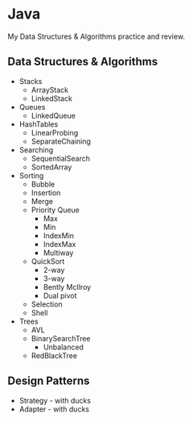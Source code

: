 # Java
My Data Structures &amp; Algorithms practice and review.  
   ## Data Structures & Algorithms
   - Stacks
   		- ArrayStack
		- LinkedStack
   - Queues
   		- LinkedQueue
   - HashTables
   		- LinearProbing
		- SeparateChaining
   - Searching
   		- SequentialSearch
		- SortedArray
   - Sorting
		- Bubble
   		- Insertion
		- Merge
		- Priority Queue
			- Max
			- Min
			- IndexMin
			- IndexMax
			- Multiway
		- QuickSort
			- 2-way
			- 3-way
			- Bently McIlroy
			- Dual pivot
		- Selection
		- Shell
   - Trees
		- AVL
		- BinarySearchTree
			- Unbalanced
		- RedBlackTree
   ## Design Patterns
   - Strategy
	- with ducks
   - Adapter
	- with ducks
